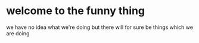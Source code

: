 # welcome to the funny thing

we have no idea what we're doing but there will for sure be things which we are doing
